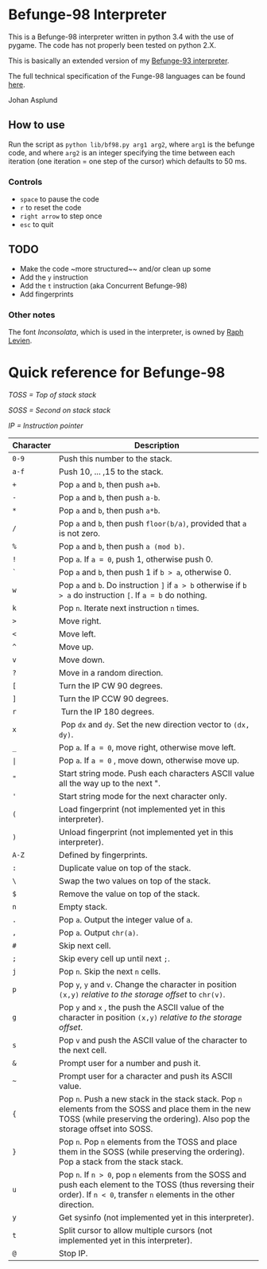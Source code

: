 # Befunge-98 Interpreter

This is a Befunge-98 interpreter written in python 3.4 with the use of pygame. The code has not properly been tested on python 2.X.

This is basically an extended version of my [Befunge-93 interpreter](https://github.com/johanasplund/befunge-93).

The full technical specification of the Funge-98 languages can be found [here](https://github.com/catseye/Funge-98/blob/master/doc/funge98.markdown).

Johan Asplund

## How to use
Run the script as ``python lib/bf98.py arg1 arg2``, where ``arg1`` is the befunge code, and where  ``arg2`` is an integer specifying the time between each iteration (one iteration = one step of the cursor) which defaults to 50 ms.

### Controls
- ``space`` to pause the code
- ``r`` to reset the code
- ``right arrow`` to step once
- ``esc`` to quit

## TODO
- Make the code ~more structured~~ and/or clean up some
- Add the `y` instruction
- Add the `t` instruction (aka Concurrent Befunge-98)
- Add fingerprints


### Other notes
The font *Inconsolata*, which is used in the interpreter, is owned by [Raph Levien](http://levien.com/type/myfonts/inconsolata.html).

# Quick reference for Befunge-98

*TOSS = Top of stack stack*

*SOSS = Second on stack stack*

*IP = Instruction pointer*

Character |Description 
 -------- | ---------- 
`0-9` | Push this number to the stack.
`a-f` | Push 10, ... ,15 to the stack.
`+` | Pop `a` and `b`, then push `a+b`.
`-` | Pop `a` and `b`, then push `a-b`.
`*` | Pop `a` and `b`, then push `a*b`.
`/` | Pop `a` and `b`, then push `floor(b/a)`, provided that `a` is not zero.
`%` | Pop `a` and `b`, then push `a (mod b)`.
`!` | Pop `a`. If `a = 0`, push 1, otherwise push 0.
<code>`</code> | Pop `a` and `b`, then push 1 if `b > a`, otherwise 0.
`w` | Pop `a` and `b`. Do instruction `]` if `a > b` otherwise if `b > a` do instruction `[`. If `a = b` do nothing.
`k` | Pop `n`. Iterate next instruction `n` times.
`>` | Move right.
`<` | Move left.
`^` | Move up.
`v` | Move down.
`?` | Move in a random direction.
`[` | Turn the IP CW 90 degrees.
`]` | Turn the IP CCW 90 degrees.
`r` | Turn the IP 180 degrees.
`x` | Pop `dx` and `dy`. Set the new direction vector to `(dx, dy)`.
`_` | Pop `a`. If `a = 0`, move right, otherwise move left.
<code>&#124;</code> | Pop `a`. If `a = 0` , move down, otherwise move up.
`"` | Start string mode. Push each characters ASCII value all the way up to the next ".
`'` | Start string mode for the next character only.
`(` | Load fingerprint (not implemented yet in this interpreter).
`)` | Unload fingerprint (not implemented yet in this interpreter).
`A-Z` | Defined by fingerprints.
`:` | Duplicate value on top of the stack.
`\` | Swap the two values on top of the stack.
`$` | Remove the value on top of the stack.
`n` | Empty stack.
`.` | Pop `a`. Output the integer value of `a`.
`,` | Pop `a`. Output `chr(a)`.
`#` | Skip next cell.
`;` | Skip every cell up until next `;`.
`j` | Pop `n`. Skip the next `n` cells.
`p` | Pop `y`, `y` and `v`. Change the character in position `(x,y)` *relative to the storage offset* to `chr(v)`.
`g` | Pop `y` and `x` , the push the ASCII value of the character in position `(x,y)` *relative to the storage offset*.
`s` | Pop `v` and push the ASCII value of the character to the next cell.
`&` | Prompt user for a number and push it.
`~` | Prompt user for a character and push its ASCII value.
`{` | Pop `n`. Push a new stack in the stack stack. Pop `n` elements from the SOSS and place them in the new TOSS (while preserving the ordering). Also pop the storage offset into SOSS.
`}` | Pop `n`. Pop `n` elements from the TOSS and place them in the SOSS (while preserving the ordering). Pop a stack from the stack stack.
`u` | Pop `n`. If `n > 0`, pop `n` elements from the SOSS and push each element to the TOSS (thus reversing their order). If `n < 0`, transfer `n` elements in the other direction.
`y` | Get sysinfo (not implemented yet in this interpreter).
`t` | Split cursor to allow multiple cursors (not implemented yet in this interpreter).
`@` | Stop IP.
